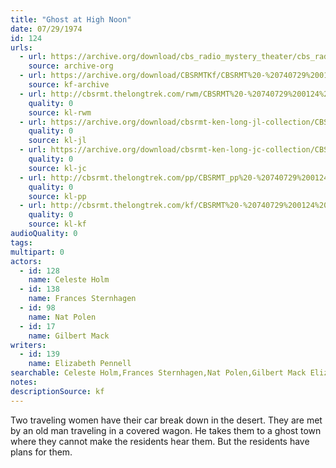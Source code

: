 ```yaml
---
title: "Ghost at High Noon"
date: 07/29/1974
id: 124
urls: 
  - url: https://archive.org/download/cbs_radio_mystery_theater/cbs_radio_mystery_theater-0101-0150.zip/cbs_radio_mystery_theater-0101-0150%2Fcbsrmt_0124_ghost_at_high_noon.mp3
    source: archive-org
  - url: https://archive.org/download/CBSRMTKf/CBSRMT%20-%20740729%200124%20Ghost%20At%20High%20Noon_kf.mp3
    source: kf-archive
  - url: http://cbsrmt.thelongtrek.com/rwm/CBSRMT%20-%20740729%200124%20Ghost%20at%20High%20Noon_rwm.mp3
    quality: 0
    source: kl-rwm
  - url: https://archive.org/download/cbsrmt-ken-long-jl-collection/CBSRMT - 740729 0124 Ghost At High Noon_jl.mp3
    quality: 0
    source: kl-jl
  - url: https://archive.org/download/cbsrmt-ken-long-jc-collection/CBSRMT - 740729 0124 Ghost At High Noon vbr kb_jc.mp3
    quality: 0
    source: kl-jc
  - url: http://cbsrmt.thelongtrek.com/pp/CBSRMT_pp%20-%20740729%200124%20Ghost%20at%20High%20Noon.mp3
    quality: 0
    source: kl-pp
  - url: http://cbsrmt.thelongtrek.com/kf/CBSRMT%20-%20740729%200124%20Ghost%20At%20High%20Noon_kf.mp3
    quality: 0
    source: kl-kf
audioQuality: 0
tags: 
multipart: 0
actors:  
  - id: 128
    name: Celeste Holm  
  - id: 138
    name: Frances Sternhagen  
  - id: 98
    name: Nat Polen  
  - id: 17
    name: Gilbert Mack
writers:  
  - id: 139
    name: Elizabeth Pennell
searchable: Celeste Holm,Frances Sternhagen,Nat Polen,Gilbert Mack Elizabeth Pennell
notes: 
descriptionSource: kf
---
```

Two traveling women have their car break down in the desert. They are met by an old man traveling in a covered wagon. He takes them to a ghost town where they cannot make the residents hear them. But the residents have plans for them.